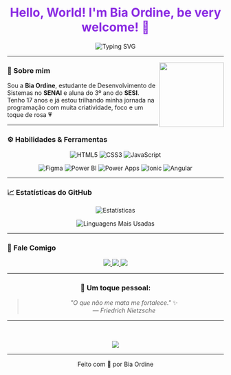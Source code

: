 <h1 align="center" style="color:#8A2BE2;">Hello, World! I'm Bia Ordine, be very welcome! 💓</h1>
<p align="center">
<img src="https://readme-typing-svg.herokuapp.com/?font=Fira+Code&size=22&pause=1000&color=FF69B4&center=true&vCenter=true&width=500&lines=Desenvolvedora+em+formação;Estilo%2C+tecnologia+e+propósito!" alt="Typing SVG" />
</p>

---

<img align="right" height="150em" src="https://i.pinimg.com/originals/8d/8a/6e/8d8a6eb2caa1a0c2e56a8800cf4c6b6b.gif"/>

### 🌸 Sobre mim

Sou a **Bia Ordine**, estudante de Desenvolvimento de Sistemas no **SENAI** e aluna do 3º ano do **SESI**. Tenho 17 anos e já estou trilhando minha jornada na programação com muita criatividade, foco e um toque de rosa 💗

---

### ⚙️ Habilidades & Ferramentas

<div align="center">

![HTML5](https://img.shields.io/badge/-HTML5-FF69B4?style=flat&logo=html5&logoColor=white)
![CSS3](https://img.shields.io/badge/-CSS3-FF69B4?style=flat&logo=css3&logoColor=white)
![JavaScript](https://img.shields.io/badge/-JavaScript-FF69B4?style=flat&logo=javascript&logoColor=white)
<!--
![Flutter](https://img.shields.io/badge/-Flutter-FF69B4?style=flat&logo=flutter&logoColor=white)
![Dart](https://img.shields.io/badge/-Dart-FF69B4?style=flat&logo=dart&logoColor=white)-->
![Figma](https://img.shields.io/badge/-Figma-FF69B4?style=flat&logo=figma&logoColor=white)
![Power BI](https://img.shields.io/badge/-Power%20BI-FF69B4?style=flat&logo=power-bi&logoColor=white)
![Power Apps](https://img.shields.io/badge/-Power%20Apps-FF69B4?style=flat&logo=powerapps&logoColor=white)
![Ionic](https://img.shields.io/badge/-Ionic-FF69B4?style=flat&logo=ionic&logoColor=white)
![Angular](https://img.shields.io/badge/-Angular-FF69B4?style=flat&logo=angular&logoColor=white)

</div>

---
<!--
### 📌 Projetos em destaque

| Projeto | Descrição | Tecnologias |
|--------|-----------|--------------|
| **Frases do Dia** | App motivacional com frases aleatórias, feito em Flutter. | Flutter, Dart |
| **Sistema de Agendamento SENAI** | WebApp para agendamento com analista de qualidade de vida. | HTML, CSS, JS, Firebase |
| **Sites para Microempreendedores** | Criação de sites modernos e responsivos para MEIs. | Front-End Responsivo |

---
-->

### 📈 Estatísticas do GitHub

<div align="center">

![Estatísticas](https://github-readme-stats.vercel.app/api?username=biancaordine&show_icons=true&theme=radical&title_color=FF69B4&icon_color=FF69B4&text_color=ffffff&bg_color=00000000)

![Linguagens Mais Usadas](https://github-readme-stats.vercel.app/api/top-langs/?username=biancaordine&layout=compact&theme=radical&title_color=FF69B4&text_color=ffffff&bg_color=00000000)

</div>

---

### 🤝 Fale Comigo

<div align="center">

<a href="mailto:ordinebianca@gmail.com">
  <img src="https://img.shields.io/badge/-Email-FF69B4?style=for-the-badge&logo=gmail&logoColor=white"/>
</a>
<a href="https://www.linkedin.com/in/bianca-ordine/">
  <img src="https://img.shields.io/badge/-LinkedIn-FF69B4?style=for-the-badge&logo=linkedin&logoColor=white"/>
</a>
<a href="https://github.com/BiancaOrdine">
  <img src="https://img.shields.io/badge/-GitHub-FF69B4?style=for-the-badge&logo=github&logoColor=white"/>
</a>

</div>

---

<div align="center">

### 🌸 Um toque pessoal:

> _"O que não me mata me fortalece."_ ✨  
> _— Friedrich Nietzsche_ 

---

<br/><br/>
<img src="https://capsule-render.vercel.app/api?type=wave&color=FF69B4&height=100&section=footer"/>

</div>

---

<p align="center">
  Feito com 💖 por Bia Ordine
</p>
